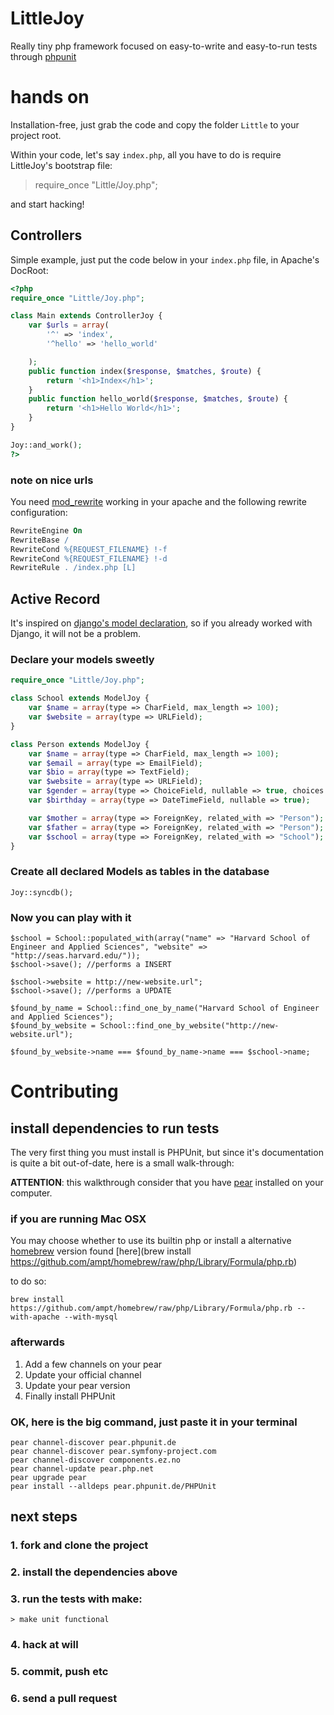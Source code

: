 # LittleJoy

Really tiny php framework focused on easy-to-write and easy-to-run tests through [phpunit](http://phpunit.de)

# hands on

Installation-free, just grab the code and copy the folder `Little` to
your project root.

Within your code, let's say `index.php`, all you have to do is require LittleJoy's bootstrap file:

> require_once "Little/Joy.php";

and start hacking!

## Controllers

Simple example, just put the code below in your `index.php` file, in Apache's DocRoot:

```php
<?php
require_once "Little/Joy.php";

class Main extends ControllerJoy {
    var $urls = array(
        '^' => 'index',
        '^hello' => 'hello_world'

    );
    public function index($response, $matches, $route) {
        return '<h1>Index</h1>';
    }
    public function hello_world($response, $matches, $route) {
        return '<h1>Hello World</h1>';
    }
}

Joy::and_work();
?>
```

### note on nice urls

You need [mod_rewrite](http://httpd.apache.org/docs/1.3/mod/mod_rewrite.html) working in your apache
and the following rewrite configuration:

```apache
RewriteEngine On
RewriteBase /
RewriteCond %{REQUEST_FILENAME} !-f
RewriteCond %{REQUEST_FILENAME} !-d
RewriteRule . /index.php [L]
```

## Active Record

It's inspired on
[django's model declaration](http://docs.djangoproject.com/en/dev/topics/db/models/),
so if you already worked with Django, it will not be a problem.

### Declare your models sweetly

```php
require_once "Little/Joy.php";

class School extends ModelJoy {
    var $name = array(type => CharField, max_length => 100);
    var $website = array(type => URLField);
}

class Person extends ModelJoy {
    var $name = array(type => CharField, max_length => 100);
    var $email = array(type => EmailField);
    var $bio = array(type => TextField);
    var $website = array(type => URLField);
    var $gender = array(type => ChoiceField, nullable => true, choices => array("male", "female"));
    var $birthday = array(type => DateTimeField, nullable => true);

    var $mother = array(type => ForeignKey, related_with => "Person");
    var $father = array(type => ForeignKey, related_with => "Person");
    var $school = array(type => ForeignKey, related_with => "School");
}
```


### Create all declared Models as tables in the database

    Joy::syncdb();

### Now you can play with it

    $school = School::populated_with(array("name" => "Harvard School of Engineer and Applied Sciences", "website" => "http://seas.harvard.edu/"));
    $school->save(); //performs a INSERT

    $school->website = http://new-website.url";
    $school->save(); //performs a UPDATE

    $found_by_name = School::find_one_by_name("Harvard School of Engineer and Applied Sciences");
    $found_by_website = School::find_one_by_website("http://new-website.url");

    $found_by_website->name === $found_by_name->name === $school->name;

# Contributing

## install dependencies to run tests

The very first thing you must install is PHPUnit, but since it's
documentation is quite a bit out-of-date, here is a small walk-through:

**ATTENTION**: this walkthrough consider that you have [pear](http://pear.php.net) installed on your computer.

### if you are running Mac OSX

You may choose whether to use its builtin php or install a alternative [homebrew](http://github.com/mxcl/homebrew/) version found [here](brew install https://github.com/ampt/homebrew/raw/php/Library/Formula/php.rb)

to do so:

    brew install https://github.com/ampt/homebrew/raw/php/Library/Formula/php.rb --with-apache --with-mysql


### afterwards

1. Add a few channels on your pear
2. Update your official channel
3. Update your pear version
4. Finally install PHPUnit

### OK, here is the big command, just paste it in your terminal

    pear channel-discover pear.phpunit.de
    pear channel-discover pear.symfony-project.com
    pear channel-discover components.ez.no
    pear channel-update pear.php.net
    pear upgrade pear
    pear install --alldeps pear.phpunit.de/PHPUnit

## next steps

### 1. fork and clone the project
### 2. install the dependencies above
### 3. run the tests with make:

    > make unit functional

### 4. hack at will
### 5. commit, push etc
### 6. send a pull request
